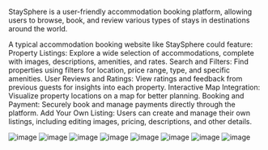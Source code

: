 StaySphere is a user-friendly accommodation booking platform, allowing users to browse, book, and review various types of stays in destinations around the world.

A typical accommodation booking website like StaySphere could feature:
Property Listings: Explore a wide selection of accommodations, complete with images, descriptions, amenities, and rates.
Search and Filters: Find properties using filters for location, price range, type, and specific amenities.
User Reviews and Ratings: View ratings and feedback from previous guests for insights into each property.
Interactive Map Integration: Visualize property locations on a map for better planning.
Booking and Payment: Securely book and manage payments directly through the platform.
Add Your Own Listing: Users can create and manage their own listings, including editing images, pricing, descriptions, and other details.

![image](https://github.com/user-attachments/assets/17f749ed-19cc-49ae-9259-1e4e8418ebb0)
![image](https://github.com/user-attachments/assets/4d7f8a9e-ef55-44a8-9bb1-b71ce6ad8117)
![image](https://github.com/user-attachments/assets/3254dd45-de79-4bad-8f38-022d8ecaee23)
![image](https://github.com/user-attachments/assets/4c14c391-5f6c-4843-b5ae-028f011c4505)
![image](https://github.com/user-attachments/assets/196fcc2b-2c8f-4049-960e-7715ebe03407)
![image](https://github.com/user-attachments/assets/616ee1fc-44ab-4ba1-9528-9c7a02af2236)
![image](https://github.com/user-attachments/assets/970d41b9-9ca8-4755-bb03-8a573edfa8b8)
![image](https://github.com/user-attachments/assets/c558fb15-da0c-459c-81bb-d2cffc3c567a)


